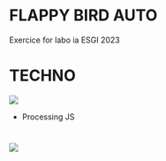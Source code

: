 # FLAPPY BIRD AUTO
Exercice for labo ia ESGI 2023 
# TECHNO
![](https://img.shields.io/badge/JavaScript-323330?style=for-the-badge&logo=javascript&logoColor=F7DF1E)
 + Processing JS
#
![](https://media.discordapp.net/attachments/1084071570567335956/1099643046687162368/image.png?width=987&height=741)
